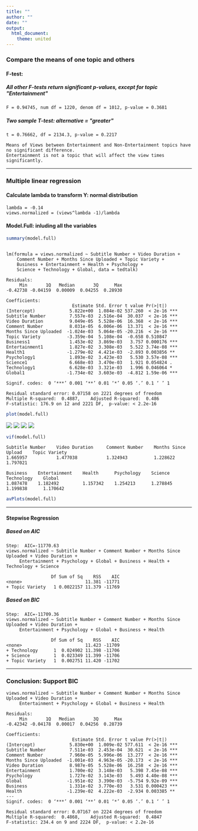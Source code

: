 ```yaml
---
title: ""
author: ""
date: ""
output: 
  html_document: 
    theme: united
---
```




### Compare the means of one topic and others
        
        
#### F-test:
        
##### All other F-tests return significant p-values, except for topic "Entertainment"
        
```
F = 0.94745, num df = 1220, denom df = 1012, p-value = 0.3681
```
        
##### Two sample T-test: alternative = "greater"
        
```
t = 0.76662, df = 2134.3, p-value = 0.2217
```
        
```
Means of Views between Entertainment and Non-Entertainment topics have no significant difference.
Entertainment is not a topic that will affect the view times significantly.
```
        
        
***
        
        
### Multiple linear regression
        
                
#### Calculate lambda to transform Y: normal distribution

```
lambda = -0.14
views.normalized = (views^lambda -1)/lambda
```
        
        
#### Model.Full: inluding all the variables


```r
summary(model.full)
```

```

lm(formula = views.normalized ~ Subtitle Number + Video Duration + 
    Comment Number + Months Since Uploaded + Topic Variety + 
    Business + Entertainment + Health + Psychology +
    Science + Technology + Global, data = tedtalk)
 
Residuals:
     Min       1Q   Median       3Q      Max 
-0.42738 -0.04159  0.00009  0.04255  0.28930 
 
Coefficients:
                         Estimate Std. Error t value Pr(>|t|)    
(Intercept)             5.822e+00  1.084e-02 537.260  < 2e-16 ***
Subtitle Number         7.557e-03  2.516e-04  30.037  < 2e-16 ***
Video Duration          9.049e-05  5.528e-06  16.368  < 2e-16 ***
Comment Number          8.031e-05  6.006e-06  13.371  < 2e-16 ***
Months Since Uploaded  -1.024e-03  5.064e-05 -20.216  < 2e-16 ***
Topic Variety          -3.359e-04  5.108e-04  -0.658 0.510847    
Business1               1.453e-02  3.869e-03   3.757 0.000176 ***
Entertainment1          1.827e-02  3.308e-03   5.522 3.74e-08 ***
Health1                -1.279e-02  4.421e-03  -2.893 0.003856 ** 
Psychology1             1.893e-02  3.423e-03   5.530 3.57e-08 ***
Science1                6.668e-03  3.470e-03   1.921 0.054824 .  
Technology1             6.628e-03  3.321e-03   1.996 0.046064 *  
Global1                -1.734e-02  3.603e-03  -4.812 1.59e-06 ***
 
Signif. codes:  0 ‘***’ 0.001 ‘**’ 0.01 ‘*’ 0.05 ‘.’ 0.1 ‘ ’ 1
 
Residual standard error: 0.07158 on 2221 degrees of freedom
Multiple R-squared:  0.4887,	Adjusted R-squared:  0.486 
F-statistic: 176.9 on 12 and 2221 DF,  p-value: < 2.2e-16
```
        
        

```r
plot(model.full)
```

![](./figure/1.png)
![](./figure/2.png)
![](./figure/3.png)
![](./figure/4.png)

        
        

```r
vif(model.full)
```

```
Subtitle Number    Video Duration     Comment Number    Months Since Upload    Topic Variety  
1.665957           1.477038           1.324943          1.228622               1.797021     
    
Business    Entertainment    Health      Psychology    Science     Technology    Global 
1.087478    1.182492         1.157342    1.254213      1.278845    1.199838      1.170642
```
        
        

```r
avPlots(model.full)
```
          
            
***
        
          
#### Stepwise Regression
        
        
##### Based on AIC
```
Step:  AIC=-11770.63
views.normalized ~ Subtitle Number + Comment Number + Months Since Uploaded + Video Duration + 
     Entertainment + Psychology + Global + Business + Health + Technology + Science
 
                 Df Sum of Sq    RSS    AIC
<none>                        11.381 -11771
+ Topic Variety   1 0.0022157 11.379 -11769
```
        
        
##### Based on BIC
```
Step:  AIC=-11709.36
views.normalized ~ Subtitle Number + Comment Number + Months Since Uploaded + Video Duration + 
     Entertainment + Psychology + Global + Business + Health
 
                 Df Sum of Sq    RSS    AIC
<none>                        11.423 -11709
+ Technology      1  0.024902 11.398 -11706
+ Science         1  0.023349 11.399 -11706
+ Topic Variety   1  0.002751 11.420 -11702
```
        
        
***
        
        
### Conclusion: Support BIC

```
views.normalized ~ Subtitle Number + Comment Number + Months Since Uploaded + Video Duration + 
     Entertainment + Psychology + Global + Business + Health
     
Residuals:
     Min       1Q   Median       3Q      Max 
-0.42342 -0.04178  0.00017  0.04256  0.28739 

Coefficients:
                         Estimate Std. Error t value Pr(>|t|)    
(Intercept)             5.830e+00  1.009e-02 577.611  < 2e-16 ***
Subtitle Number         7.511e-03  2.453e-04  30.621  < 2e-16 ***
Comment Number          7.960e-05  5.996e-06  13.277  < 2e-16 ***
Months Since Uploaded  -1.001e-03  4.963e-05 -20.173  < 2e-16 ***
Video Duration          8.987e-05  5.528e-06  16.258  < 2e-16 ***
Entertainment           1.700e-02  3.148e-03   5.398 7.45e-08 ***
Psychology              1.727e-02  3.143e-03   5.493 4.40e-08 ***
Global                 -1.951e-02  3.390e-03  -5.754 9.92e-09 ***
Business                1.331e-02  3.770e-03   3.531 0.000423 ***
Health                 -1.239e-02  4.222e-03  -2.934 0.003385 ** 
---
Signif. codes:  0 ‘***’ 0.001 ‘**’ 0.01 ‘*’ 0.05 ‘.’ 0.1 ‘ ’ 1

Residual standard error: 0.07167 on 2224 degrees of freedom
Multiple R-squared:  0.4868,	Adjusted R-squared:  0.4847 
F-statistic: 234.4 on 9 and 2224 DF,  p-value: < 2.2e-16
```
